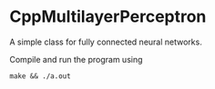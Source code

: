 # CppMultilayerPerceptron
A simple class for fully connected neural networks.

Compile and run the program using

`make && ./a.out`
